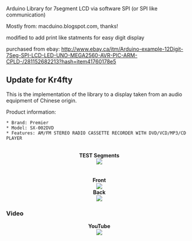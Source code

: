 Arduino Library for 7segment LCD via software SPI (or SPI like communication)

Mostly from: macduino.blogspot.com, thanks!

modified to add print like statments for easy digit display

purchased from ebay: http://www.ebay.ca/itm/Arduino-example-12Digit-7Seg-SPI-LCD-LED-UNO-MEGA2560-AVR-PIC-ARM-CPLD-/281152682213?hash=item41760178e5 

## Update for Kr4fty

This is the implementation of the library to a display taken from an audio equipment of Chinese origin.

Product information:

    * Brand: Premier
    * Model: SX-002DVD
    * Features: AM/FM STEREO RADIO CASSETTE RECORDER WITH DVD/VCD/MP3/CD PLAYER


<p align="center">
  <br>
  <b>TEST Segments</b><br>
  <img src="https://github.com/kr4fty/HT1621/blob/master/hardware/testSegments.gif">
  <br> 
  <br><br>
  <b>Front</b><br>
  <img src="https://github.com/kr4fty/HT1621/blob/master/hardware/front.jpg">
  <br>
  <b>Back</b><br>
  <img src="https://github.com/kr4fty/HT1621/blob/master/hardware/back.jpg">
  <br>
</p>


### Video

<p align="center">
  <b>YouTube</b><br>
  <a href="https://www.youtube.com/watch?v=gAYrgrl24hk">
  <img src="https://img.youtube.com/vi/gAYrgrl24hk/0.jpg)">
  </a>
</p>

